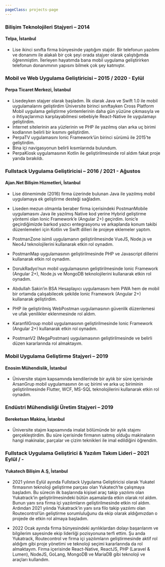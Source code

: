 ```yaml
---
pageClass: projects-page
---
```


<ProjectCard hideBorder=true>

  ### Bilişim Teknolojileri Stajyeri – 2014
  #### Telpa, İstanbul
  - Lise ikinci sınıfta firma bünyesinde yaptığım stajdır. Bir telefonun yazılımı ve donanımı ile alakalı bir çok şeyi orada stajyer olarak çalıştığımda öğrenmiştim. İlerleyen hayatımda bana mobil uygulama geliştirirken telefonun donanımının yapısını bilmek çok şey katmıştır.

</ProjectCard>

<ProjectCard hideBorder=true>

  ### Mobil ve Web Uygulama Geliştiricisi – 2015 / 2020 - Eylül
  #### Perpa Ticaret Merkezi, İstanbul
  - Lisedeyken stajyer olarak başladım. İlk olarak Java ve Swift 1.0 ile mobil uygulamalarını geliştirdim Üniversite birinci sınıftayken Cross Platform Mobil uygulama geliştirme yöntemlerinin daha gün yüzüne çıkmasıyla ve o ihtiyaçlarımızı karşılayabilmesi sebebiyle React-Native ile uygulamayı geliştirdim. 
  - İnternet sitelerinin ara yüzlerinin ve PHP ile yazılmış olan arka uç birimi kodlarının belirli bir kısmını geliştirdim.
  - PerpaTV uygulamasını Ionic Framework’ün birinci sürümü ile 2015’te geliştirdim.
  - Bina içi navigasyonun belirli kısımlarında bulundum.
  - PerpaKiosk uygulamasının Kotlin ile geliştirilmesinde rol aldım fakat proje yarıda bırakıldı.

</ProjectCard>

<ProjectCard hideBorder=true>

  ### Fullstack Uygulama Geliştiricisi – 2016 / 2021 - Ağustos
  #### Ajan.Net Bilişim Hizmetleri, İstanbul
 - Lise dönemimde (2016) firma üzerinde bulunan Java ile yazılmış mobil uygulamaya ek geliştirme desteği sağladım.

  - Liseden mezun olmamla beraber firma içerisindeki PostmanMobile uygulamasını Java ile yazılmış Native kod yerine Hybrid geliştirme yöntemi olan Ionic Framework’e (Angular 2+) geçirdim. Ionic’e geçirdiğimizde barkod yazıcı entegrasyonu ve arkaplanda konum takibi düzenlemeleri için Kotlin ve Swift dilleri ile projeye eklemeler yaptım.

  - PostmanZone isimli uygulamanın geliştirilmesinde VueJS, Node.js ve Neo4J teknolojilerini kullanarak etkin rol oynadım.
  
  -	PostmanMap uygulamasının geliştirilmesinde PHP ve Javascript dillerini kullanarak etkin rol oynadım.

  - DorukRadyo’nun mobil uygulamasının geliştirilmesinde Ionic Framework (Angular 2+), Node.js ve MongoDB teknolojilerini kullanarak etkin rol oynadım.

  - Abdullah Sakin’in BSA Hesaplayıcı uygulamasını hem PWA hem de mobil bir ortamda çalışabilecek şekilde Ionic Framework (Angular 2+) kullanarak geliştirdim.

  - PHP ile geliştirilmiş WebPostman uygulamasının güvenlik düzenlemesi ve ufak yenilikler eklenmesinde rol aldım.

  - KaranfilGroup mobil uygulamasının geliştirilmesinde Ionic Framework (Angular 2+) kullanarak etkin rol oynadım.

  - PostmanV2 (MegaPostman) uygulamasının geliştirilmesinde ve belirli düzen kararlarında rol almaktayım.

</ProjectCard>

<ProjectCard hideBorder=true>

  ### Mobil Uygulama Geliştirme Stajyeri – 2019
  #### Enosim Mühendislik, İstanbul
  - Üniversite stajım kapsamında kendilerinde bir aylık bir süre içerisinde ArsanGrup mobil uygulamasının ön uç birimi ve arka uç biriminin geliştirilmesinde Flutter, WCF, MS-SQL teknolojilerini kullanarak etkin rol oynadım.

</ProjectCard>

<ProjectCard hideBorder=true>

  ### Endüstri Mühendisliği Üretim Stajyeri – 2019
  #### Bereketsan Makina, İstanbul
  - Üniversite stajım kapsamında imalat bölümünde bir aylık stajımı gerçekleştirdim. Bu süre içerisinde firmanın satmış olduğu makinaların hangi makinalar, parçalar ve çizim teknikleri ile imal edildiğini öğrendim.

</ProjectCard>

<ProjectCard hideBorder=true>

  ### Fullstack Uygulama Geliştirici & Yazılım Takım Lideri – 2021 Eylül / -
  #### Yukatech Bilişim A.Ş, İstanbul
  -	2021 yılının Eylül ayında Fullstack Uygulama Geliştiricisi olarak Yukatel firmasının teknoloji geliştirme parçası olan Yukatech’te çalışmaya başladım. Bu sürecin ilk başlarında kişisel araç takip yazılımı olan Yukatrack’in geliştirilmesindeki bütün aşamalarda etkin olarak rol aldım. Bunun yanı sıra firma içi yazılımların geliştirilmesinde etkin rol aldım. Ardından 2021 yılında Yukatrack’in yanı sıra filo takip yazılımı olan Routecontrol’ün geliştirme sorumluluğunu da ekip olarak aldığımızdan o projede de etkin rol almaya başladım.
  
  - 2022 Ocak ayında firma bünyesindeki ayrılıklardan dolayı başarılarım ve bilgilerim sayesinde ekip liderliği pozisyonuna terfi ettim. Şu anda Yukatrack, Routecontrol ve firma içi yazılımların geliştirmesinde aktif rol aldığım gibi proje yönetimi ve teknoloji seçimi kararlarında da rol almaktayım. Firma içerisinde React-Native, ReactJS, PHP (Laravel & Lumen), NodeJS, GoLang, MongoDB ve MariaDB gibi teknoloji ve araçları kullandım.

</ProjectCard>

<style lang="stylus">

.projects-page
  background-color #fafbfc

</style>